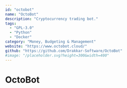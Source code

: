 ```yaml
---
id: "octobot"
name: "OctoBot"
description: "Cryptocurrency trading bot."
tags:
  - "GPL-3.0"
  - "Python"
  - "Docker"
category: "Money, Budgeting & Management"
website: "https://www.octobot.cloud/"
github: "https://github.com/Drakkar-Software/OctoBot"
#image: "/placeholder.svg?height=300&width=400"
---
```


# OctoBot
